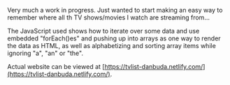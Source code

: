 Very much a work in progress. Just wanted to start making an easy way to remember where all th TV shows/movies I watch are streaming from...

The JavaScript used shows how to iterate over some data and use embedded "forEach()es" and pushing up into arrays as one way to render the data as HTML, as well as alphabetizing and sorting array items while ignoring "a", "an" or "the".

Actual website can be viewed at [https://tvlist-danbuda.netlify.com/](https://tvlist-danbuda.netlify.com/).
